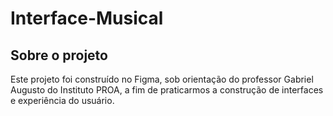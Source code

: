 # Interface-Musical

## Sobre o projeto

Este projeto foi construído no Figma, sob orientação do professor Gabriel Augusto do Instituto PROA, a fim 
de praticarmos a construção de interfaces e experiência do usuário. 
